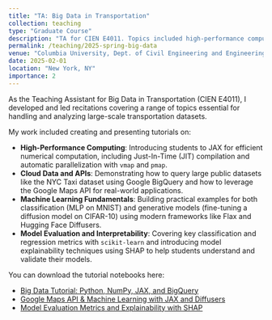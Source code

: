 ```yaml
---
title: "TA: Big Data in Transportation"
collection: teaching
type: "Graduate Course"
description: "TA for CIEN E4011. Topics included high-performance computing with JAX, Google Cloud Platform, machine learning fundamentals, and model interpretability."
permalink: /teaching/2025-spring-big-data
venue: "Columbia University, Dept. of Civil Engineering and Engineering Mechanics"
date: 2025-02-01
location: "New York, NY"
importance: 2
---
```


As the Teaching Assistant for Big Data in Transportation (CIEN E4011), I developed and led recitations covering a range of topics essential for handling and analyzing large-scale transportation datasets.

My work included creating and presenting tutorials on:
*   **High-Performance Computing**: Introducing students to JAX for efficient numerical computation, including Just-In-Time (JIT) compilation and automatic parallelization with `vmap` and `pmap`.
*   **Cloud Data and APIs**: Demonstrating how to query large public datasets like the NYC Taxi dataset using Google BigQuery and how to leverage the Google Maps API for real-world applications.
*   **Machine Learning Fundamentals**: Building practical examples for both classification (MLP on MNIST) and generative models (fine-tuning a diffusion model on CIFAR-10) using modern frameworks like Flax and Hugging Face Diffusers.
*   **Model Evaluation and Interpretability**: Covering key classification and regression metrics with `scikit-learn` and introducing model explainability techniques using SHAP to help students understand and validate their models.

You can download the tutorial notebooks here:
*   [Big Data Tutorial: Python, NumPy, JAX, and BigQuery](https://drive.google.com/file/d/1dMRIFymDNulpHrt5hvUqAKf-SdqIPdzi/view?usp=sharing)
*   [Google Maps API & Machine Learning with JAX and Diffusers](https://drive.google.com/file/d/1yclsiPKlzcQfqav_W-tJ78a9lDOCi6Ps/view?usp=sharing)
*   [Model Evaluation Metrics and Explainability with SHAP](https://drive.google.com/file/d/10mIXLYku_paC39J4fJgNJMbchXKqammG/view?usp=sharing) 